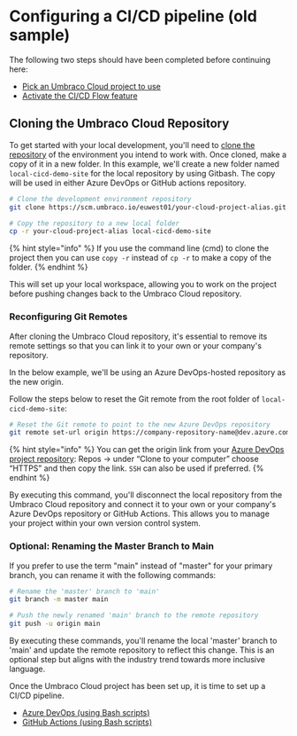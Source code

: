 # Configuring a CI/CD pipeline (old sample)

The following two steps should have been completed before continuing here:

- [Pick an Umbraco Cloud project to use](README.md#setting-up-an-umbraco-cloud-project)
- [Activate the CI/CD Flow feature](README.md#obtaining-the-project-id-and-api-key)

## Cloning the Umbraco Cloud Repository

To get started with your local development, you'll need to [clone the repository](https://docs.umbraco.com/umbraco-cloud/set-up/working-locally) of the environment you intend to work with. Once cloned, make a copy of it in a new folder. In this example, we'll create a new folder named `local-cicd-demo-site` for the local repository by using Gitbash. The copy will be used in either Azure DevOps or GitHub actions repository.

```sh
# Clone the development environment repository
git clone https://scm.umbraco.io/euwest01/your-cloud-project-alias.git

# Copy the repository to a new local folder
cp -r your-cloud-project-alias local-cicd-demo-site
```

{% hint style="info" %}
If you use the command line (cmd) to clone the project then you can use `copy -r` instead of `cp -r` to make a copy of the folder.
{% endhint %}

This will set up your local workspace, allowing you to work on the project before pushing changes back to the Umbraco Cloud repository.

### Reconfiguring Git Remotes

After cloning the Umbraco Cloud repository, it's essential to remove its remote settings so that you can link it to your own or your company's repository.

In the below example, we'll be using an Azure DevOps-hosted repository as the new origin.

Follow the steps below to reset the Git remote from the root folder of `local-cicd-demo-site`:

```sh
# Reset the Git remote to point to the new Azure DevOps repository
git remote set-url origin https://company-repository-name@dev.azure.com/company-repository-name/azuredevops-project-name/_git/azuredevops-project-name
```

{% hint style="info" %}
You can get the origin link from your [Azure DevOps project repository](https://learn.microsoft.com/en-us/azure/devops/repos/git/clone?view=azure-devops\&tabs=visual-studio-2022): Repos -> under “Clone to your computer” choose “HTTPS” and then copy the link. `SSH` can also be used if preferred.
{% endhint %}

By executing this command, you'll disconnect the local repository from the Umbraco Cloud repository and connect it to your own or your company's Azure DevOps repository or GitHub Actions. This allows you to manage your project within your own version control system.

### Optional: Renaming the Master Branch to Main

If you prefer to use the term "main" instead of "master" for your primary branch, you can rename it with the following commands:

```sh
# Rename the 'master' branch to 'main'
git branch -m master main

# Push the newly renamed 'main' branch to the remote repository
git push -u origin main
```

By executing these commands, you'll rename the local 'master' branch to 'main' and update the remote repository to reflect this change. This is an optional step but aligns with the industry trend towards more inclusive language.

Once the Umbraco Cloud project has been set up, it is time to set up a CI/CD pipeline.

* [Azure DevOps (using Bash scripts)](azure-devops-old.md)
* [GitHub Actions (using Bash scripts)](github-actions-old.md)
